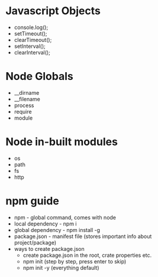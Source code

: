 # Javascript Objects

- console.log();
- setTimeout();
- clearTimeout();
- setInterval();
- clearInterval();

# Node Globals

- \_\_dirname
- \_\_filename
- process
- require
- module

# Node in-built modules

- os
- path
- fs
- http

# npm guide

- npm - global command, comes with node
- local dependency - npm i <packageName>
- global dependency - npm install -g <packageName>
- package.json - manifest file (stores important info about project/package)
- ways to create package.json
  - create package.json in the root, crate properties etc.
  - npm init (step by step, press enter to skip)
  - npm init -y (everything default)
